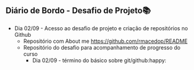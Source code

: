 ##  Diário de Bordo - Desafio de Projeto:books:

- Dia 02/09 - Acesso ao desafio de projeto e criação de repositórios no Github 
  - Repositório com About me https://github.com/rmacedop/README
  - Repositório do desafio para acompanhamento de progresso do curso 
    - Dia 02/09 - término do básico sobre git/github:happy:
